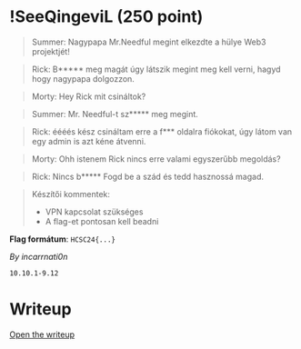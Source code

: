 # !SeeQingeviL (250 point)
> Summer: Nagypapa Mr.Needful megint elkezdte a hülye Web3 projektjét!

> Rick: B***** meg magát úgy látszik megint meg kell verni, hagyd hogy nagypapa dolgozzon.

> Morty: Hey Rick mit csináltok?

> Summer: Mr. Needful-t sz***** meg megint.

> Rick: éééés kész csináltam erre a f*** oldalra fiókokat, úgy látom van egy admin is azt kéne átvenni.

> Morty: Ohh istenem Rick nincs erre valami egyszerűbb megoldás?

> Rick: Nincs b***** Fogd be a szád és tedd hasznossá magad.

> Készítői kommentek:
> - VPN kapcsolat szükséges
> - A flag-et pontosan kell beadni

**Flag formátum**: `HCSC24{...}`

*By incarrnati0n*

`10.10.1-9.12`

# Writeup
[Open the writeup](WRITEUP.md)